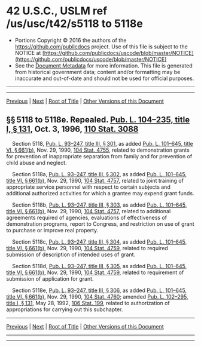 ---
---

# 42 U.S.C., USLM ref /us/usc/t42/s5118 to 5118e

* Portions Copyright © 2016 the authors of the https://github.com/publicdocs project.
  Use of this file is subject to the NOTICE at [https://github.com/publicdocs/uscode/blob/master/NOTICE](https://github.com/publicdocs/uscode/blob/master/NOTICE)
* See the [Document Metadata](././../../../../..//README.md) for more information.
  This file is generated from historical government data; content and/or formatting may be inaccurate and out-of-date and should not be used for official purposes.

----------
----------

[Previous](./../../../../..//us/usc/t42/ch67/schV/m__us_usc_t42_ch67_schV.md) | [Next](./../../../../..//us/usc/t42/ch67/schVI/m__us_usc_t42_ch67_schVI.md) | [Root of Title](./../../../../../) | [Other Versions of this Document](https://publicdocs.github.io/go/links?ns=uslm&ref=%2Fus%2Fusc%2Ft42%2Fs5118+to+5118e)

## §§ 5118 to 5118e. Repealed. [Pub. L. 104–235, title I, § 131][/us/pl/104/235/s131], Oct. 3, 1996, [110 Stat. 3088][/us/stat/110/3088]

    Section 5118, [Pub. L. 93–247, title III, § 301][/us/pl/93/247/s301], as added [Pub. L. 101–645, title VI, § 661(b)][/us/pl/101/645/s661/b], Nov. 29, 1990, [104 Stat. 4755][/us/stat/104/4755], related to demonstration grants for prevention of inappropriate separation from family and for prevention of child abuse and neglect.

    Section 5118a, [Pub. L. 93–247, title III, § 302][/us/pl/93/247/s302], as added [Pub. L. 101–645, title VI, § 661(b)][/us/pl/101/645/s661/b], Nov. 29, 1990, [104 Stat. 4757][/us/stat/104/4757], related to joint training of appropriate service personnel with respect to certain subjects and additional authorized activities for which a grantee may expend grant funds.

    Section 5118b, [Pub. L. 93–247, title III, § 303][/us/pl/93/247/s303], as added [Pub. L. 101–645, title VI, § 661(b)][/us/pl/101/645/s661/b], Nov. 29, 1990, [104 Stat. 4757][/us/stat/104/4757], related to additional agreements required of agencies, evaluations of effectiveness of demonstration programs, report to Congress, and restriction on use of grant to purchase or improve real property.

    Section 5118c, [Pub. L. 93–247, title III, § 304][/us/pl/93/247/s304], as added [Pub. L. 101–645, title VI, § 661(b)][/us/pl/101/645/s661/b], Nov. 29, 1990, [104 Stat. 4759][/us/stat/104/4759], related to required submission of description of intended uses of grant.

    Section 5118d, [Pub. L. 93–247, title III, § 305][/us/pl/93/247/s305], as added [Pub. L. 101–645, title VI, § 661(b)][/us/pl/101/645/s661/b], Nov. 29, 1990, [104 Stat. 4759][/us/stat/104/4759], related to requirement of submission of application for grant.

    Section 5118e, [Pub. L. 93–247, title III, § 306][/us/pl/93/247/s306], as added [Pub. L. 101–645, title VI, § 661(b)][/us/pl/101/645/s661/b], Nov. 29, 1990, [104 Stat. 4760][/us/stat/104/4760]; amended [Pub. L. 102–295, title I, § 131][/us/pl/102/295/s131], May 28, 1992, [106 Stat. 199][/us/stat/106/199], related to authorization of appropriations for carrying out this subchapter.

----------

[Previous](./../../../../..//us/usc/t42/ch67/schV/m__us_usc_t42_ch67_schV.md) | [Next](./../../../../..//us/usc/t42/ch67/schVI/m__us_usc_t42_ch67_schVI.md) | [Root of Title](./../../../../../) | [Other Versions of this Document](https://publicdocs.github.io/go/links?ns=uslm&ref=%2Fus%2Fusc%2Ft42%2Fs5118+to+5118e)

----------
----------

[/us/pl/104/235/s131]: https://publicdocs.github.io/go/links?ns=uslm&ref=%2Fus%2Fpl%2F104%2F235%2Fs131
[/us/stat/110/3088]: https://publicdocs.github.io/go/links?ns=uslm&ref=%2Fus%2Fstat%2F110%2F3088
[/us/pl/93/247/s301]: https://publicdocs.github.io/go/links?ns=uslm&ref=%2Fus%2Fpl%2F93%2F247%2Fs301
[/us/pl/101/645/s661/b]: https://publicdocs.github.io/go/links?ns=uslm&ref=%2Fus%2Fpl%2F101%2F645%2Fs661%2Fb
[/us/stat/104/4755]: https://publicdocs.github.io/go/links?ns=uslm&ref=%2Fus%2Fstat%2F104%2F4755
[/us/pl/93/247/s302]: https://publicdocs.github.io/go/links?ns=uslm&ref=%2Fus%2Fpl%2F93%2F247%2Fs302
[/us/pl/101/645/s661/b]: https://publicdocs.github.io/go/links?ns=uslm&ref=%2Fus%2Fpl%2F101%2F645%2Fs661%2Fb
[/us/stat/104/4757]: https://publicdocs.github.io/go/links?ns=uslm&ref=%2Fus%2Fstat%2F104%2F4757
[/us/pl/93/247/s303]: https://publicdocs.github.io/go/links?ns=uslm&ref=%2Fus%2Fpl%2F93%2F247%2Fs303
[/us/pl/101/645/s661/b]: https://publicdocs.github.io/go/links?ns=uslm&ref=%2Fus%2Fpl%2F101%2F645%2Fs661%2Fb
[/us/stat/104/4757]: https://publicdocs.github.io/go/links?ns=uslm&ref=%2Fus%2Fstat%2F104%2F4757
[/us/pl/93/247/s304]: https://publicdocs.github.io/go/links?ns=uslm&ref=%2Fus%2Fpl%2F93%2F247%2Fs304
[/us/pl/101/645/s661/b]: https://publicdocs.github.io/go/links?ns=uslm&ref=%2Fus%2Fpl%2F101%2F645%2Fs661%2Fb
[/us/stat/104/4759]: https://publicdocs.github.io/go/links?ns=uslm&ref=%2Fus%2Fstat%2F104%2F4759
[/us/pl/93/247/s305]: https://publicdocs.github.io/go/links?ns=uslm&ref=%2Fus%2Fpl%2F93%2F247%2Fs305
[/us/pl/101/645/s661/b]: https://publicdocs.github.io/go/links?ns=uslm&ref=%2Fus%2Fpl%2F101%2F645%2Fs661%2Fb
[/us/stat/104/4759]: https://publicdocs.github.io/go/links?ns=uslm&ref=%2Fus%2Fstat%2F104%2F4759
[/us/pl/93/247/s306]: https://publicdocs.github.io/go/links?ns=uslm&ref=%2Fus%2Fpl%2F93%2F247%2Fs306
[/us/pl/101/645/s661/b]: https://publicdocs.github.io/go/links?ns=uslm&ref=%2Fus%2Fpl%2F101%2F645%2Fs661%2Fb
[/us/stat/104/4760]: https://publicdocs.github.io/go/links?ns=uslm&ref=%2Fus%2Fstat%2F104%2F4760
[/us/pl/102/295/s131]: https://publicdocs.github.io/go/links?ns=uslm&ref=%2Fus%2Fpl%2F102%2F295%2Fs131
[/us/stat/106/199]: https://publicdocs.github.io/go/links?ns=uslm&ref=%2Fus%2Fstat%2F106%2F199


